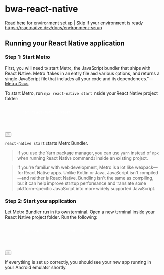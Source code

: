# bwa-react-native
Read here for environment set up | Skip if your environment is ready
<br />
https://reactnative.dev/docs/environment-setup
<br />
<h2>Running your React Native application</h2>
<h3>Step 1: Start Metro</h3>
<p>
  First, you will need to start Metro, the JavaScript bundler that ships with React Native. Metro &quot;takes in an entry file and various options, and returns a single JavaScript file that includes all your code and its dependencies.&quot;—
  <a href="https://facebook.github.io/metro/docs/concepts" target="_blank" rel="noopener noreferrer">Metro Docs</a>
</p>
<p>To start Metro, run <code>npx react-native start</code> inside your React Native project folder:</p>
<div class="language-shell codeBlockContainer_mQmQ theme-code-block" style="--prism-color:#FFFFFF;--prism-background-color:#282C34">
  <div class="codeBlockContent_D5yF">
    <pre tabindex="0" class="prism-code language-shell codeBlock_RMoD thin-scrollbar">
      <code class="codeBlockLines_AclH">
        <span class="token-line" style="color:#FFFFFF"><span class="token plain">npx react-native start</span><br></span>
      </code>
    </pre>
    <div class="buttonGroup_aaMX">
      <button type="button" aria-label="Copy code to clipboard" title="Copy" class="clean-btn">
        <span class="copyButtonIcons_z5j7" aria-hidden="true">
          <svg class="copyButtonIcon_FoOz" viewBox="0 0 24 24"><path d="M19,21H8V7H19M19,5H8A2,2 0 0,0 6,7V21A2,2 0 0,0 8,23H19A2,2 0 0,0 21,21V7A2,2 0 0,0 19,5M16,1H4A2,2 0 0,0 2,3V17H4V3H16V1Z"></path></svg>
          <svg class="copyButtonSuccessIcon_L0B6" viewBox="0 0 24 24"><path d="M21,7L9,19L3.5,13.5L4.91,12.09L9,16.17L19.59,5.59L21,7Z"></path></svg>
        </span>
      </button>
    </div>
  </div>
</div>
<p><code>react-native start</code> starts Metro Bundler.</p>
<blockquote>
  <p>If you use the Yarn package manager, you can use <code>yarn</code> instead of <code>npx</code> when running React Native commands inside an existing project.</p>
</blockquote>
<blockquote>
  <p>If you&#x27;re familiar with web development, Metro is a lot like webpack—for React Native apps. Unlike Kotlin or Java, JavaScript isn&#x27;t compiled—and neither is React Native. Bundling isn&#x27;t the same as compiling, but it can help improve startup performance and translate some platform-specific JavaScript into more widely supported JavaScript.</p>
</blockquote>
<h3>Step 2: Start your application</h3>
<p>Let Metro Bundler run in its own terminal. Open a new terminal inside your React Native project folder. Run the following:</p>
<div class="language-shell codeBlockContainer_mQmQ theme-code-block" style="--prism-color:#FFFFFF;--prism-background-color:#282C34">
  <div class="codeBlockContent_D5yF">
    <pre tabindex="0" class="prism-code language-shell codeBlock_RMoD thin-scrollbar">
      <code class="codeBlockLines_AclH"><span class="token-line" style="color:#FFFFFF">
        <span class="token plain">npx react-native run-android</span><br></span>
      </code>
    </pre>
    <div class="buttonGroup_aaMX">
      <button type="button" aria-label="Copy code to clipboard" title="Copy" class="clean-btn">
        <span class="copyButtonIcons_z5j7" aria-hidden="true">
          <svg class="copyButtonIcon_FoOz" viewBox="0 0 24 24"><path d="M19,21H8V7H19M19,5H8A2,2 0 0,0 6,7V21A2,2 0 0,0 8,23H19A2,2 0 0,0 21,21V7A2,2 0 0,0 19,5M16,1H4A2,2 0 0,0 2,3V17H4V3H16V1Z"></path></svg>
          <svg class="copyButtonSuccessIcon_L0B6" viewBox="0 0 24 24"><path d="M21,7L9,19L3.5,13.5L4.91,12.09L9,16.17L19.59,5.59L21,7Z"></path></svg>
        </span>
      </button>
    </div>
  </div>
</div>
<p>If everything is set up correctly, you should see your new app running in your Android emulator shortly.</p>
